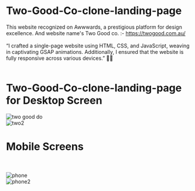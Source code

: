 # Two-Good-Co-clone-landing-page <br>
This website recognized on Awwwards, a prestigious platform for design excellence.  And  website name's Two Good co. :- https://twogood.com.au/
<br>
<br>
“I crafted a  single-page website using HTML, CSS, and JavaScript, weaving in captivating GSAP animations. Additionally, I ensured that the website is fully responsive across various devices.” 🌟🚀
<br>
<br>
# Two-Good-Co-clone-landing-page for Desktop  Screen <br>
![two good do](https://github.com/Rahul02M/Two-Good-Co-clone-landing-page/assets/133855195/12618a8b-c559-471d-9a8d-9240081a7cb5)
<br>
![two2](https://github.com/Rahul02M/Two-Good-Co-clone-landing-page/assets/133855195/9d49aeca-e287-40dc-8a0a-a708004a3eae)
# Mobile Screens <br> <br>
![phone](https://github.com/Rahul02M/Two-Good-Co-clone-landing-page/assets/133855195/93b5fa10-5157-4ad9-b058-3586a9cd2a90) 
<br>
![phone2](https://github.com/Rahul02M/Two-Good-Co-clone-landing-page/assets/133855195/7b458ab0-6eac-461f-8144-9720737b21b1)


